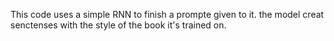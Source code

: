 This code uses a simple RNN to finish a prompte given to it.
the model creat senctenses with the style of the book it's trained on.
